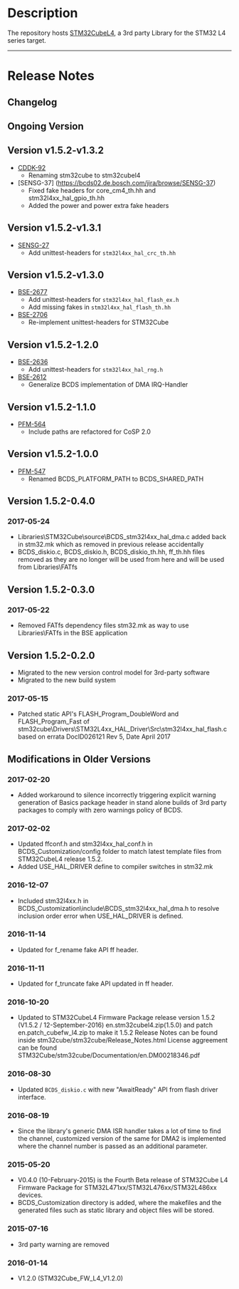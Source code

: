 # Description
The repository hosts [STM32CubeL4](http://www.st.com/content/st_com/en/products/embedded-software/mcus-embedded-software/stm32-embedded-software/stm32cube-embedded-software/stm32cubel4.html), a 3rd party Library for the STM32 L4 series target.

----

# Release Notes
## Changelog

## Ongoing Version

## Version v1.5.2-v1.3.2
* [CDDK-92](https://bcds02.de.bosch.com/jira/browse/CDDK-92)
	* Renaming stm32cube to stm32cubel4
* [SENSG-37] (https://bcds02.de.bosch.com/jira/browse/SENSG-37)
    * Fixed fake headers for core_cm4_th.hh and stm32l4xx_hal_gpio_th.hh
    * Added the power and power extra fake headers
 
## Version v1.5.2-v1.3.1

* [SENSG-27](https://bcds02.de.bosch.com/jira/browse/SENSG-27)
	* Add unittest-headers for `stm32l4xx_hal_crc_th.hh` 

## Version v1.5.2-v1.3.0

* [BSE-2677](https://bcds01.de.bosch.com/jira/browse/BSE-2677)
	* Add unittest-headers for `stm32l4xx_hal_flash_ex.h`
	* Add missing fakes in `stm32l4xx_hal_flash_th.hh`
* [BSE-2706](https://bcds01.de.bosch.com/jira/browse/BSE-2706)
	* Re-implement unittest-headers for STM32Cube

## Version v1.5.2-1.2.0
* [BSE-2636](https://bcds01.de.bosch.com/jira/browse/BSE-2636)
	* Add unittest-headers for `stm32l4xx_hal_rng.h`
* [BSE-2612](https://bcds01.de.bosch.com/jira/browse/BSE-2612)
	* Generalize BCDS implementation of DMA IRQ-Handler

## Version v1.5.2-1.1.0

* [PFM-564](https://bcds01.de.bosch.com/jira/browse/PFM-564)
	* Include paths are refactored for CoSP 2.0

## Version v1.5.2-1.0.0

* [PFM-547](https://bcds01.de.bosch.com/jira/browse/PFM-547)
	* Renamed BCDS\_PLATFORM\_PATH to BCDS\_SHARED\_PATH

## Version 1.5.2-0.4.0
### 2017-05-24
* Libraries\STM32Cube\source\BCDS_stm32l4xx_hal_dma.c added back in stm32.mk which as removed in previous release accidentally 
* BCDS_diskio.c, BCDS_diskio.h, BCDS_diskio_th.hh, ff_th.hh files removed as they are no longer will be used from here and will be used from
  Libraries\FATfs

## Version 1.5.2-0.3.0
### 2017-05-22
* Removed FATfs dependency files stm32.mk as way to use Libraries\FATfs in the BSE application

## Version 1.5.2-0.2.0
* Migrated to the new version control model for 3rd-party software
* Migrated to the new build system

### 2017-05-15
* Patched static API's FLASH_Program_DoubleWord and FLASH_Program_Fast of stm32cube\Drivers\STM32L4xx_HAL_Driver\Src\stm32l4xx_hal_flash.c based on errata DocID026121 Rev 5, Date April 2017

## Modifications in Older Versions

### 2017-02-20
* Added workaround to silence incorrectly triggering explicit warning generation of Basics package header in stand alone builds of 3rd party packages to comply with zero warnings policy of BCDS.

### 2017-02-02
* Updated ffconf.h and stm32l4xx_hal_conf.h in BCDS_Customization/config folder to match latest template files from STM32CubeL4 release 1.5.2.
* Added USE_HAL_DRIVER define to compiler switches in stm32.mk

### 2016-12-07
* Included stm32l4xx.h in BCDS_Customization\include\BCDS_stm32l4xx_hal_dma.h to resolve inclusion order error when USE_HAL_DRIVER is defined.

### 2016-11-14
* Updated for f_rename fake API ff header.

### 2016-11-11
* Updated for f_truncate fake API updated in ff header.

### 2016-10-20
* Updated to STM32CubeL4 Firmware Package release version 1.5.2 (V1.5.2 / 12-September-2016)
   en.stm32cubel4.zip(1.5.0) and patch en.patch_cubefw_l4.zip to make it 1.5.2
   Release Notes can be found inside stm32cube/stm32cube/Release_Notes.html
   License aggreement can be found STM32Cube/stm32cube/Documentation/en.DM00218346.pdf

### 2016-08-30
* Updated `BCDS_diskio.c` with new "AwaitReady" API from flash driver interface.

### 2016-08-19
* Since the library's generic DMA ISR handler takes a lot of time to find the channel, customized version of the same for DMA2 is implemented where the channel number is passed as an additional parameter.

### 2015-05-20
* V0.4.0 (10-February-2015) is the Fourth Beta release of STM32Cube L4 
   Firmware Package for STM32L471xx/STM32L476xx/STM32L486xx devices.
* BCDS_Customization directory is added, where the makefiles and the generated
   files such as static library and object files will be stored.

### 2015-07-16
* 3rd party warning are removed

### 2016-01-14
* V1.2.0 (STM32Cube_FW_L4_V1.2.0)
